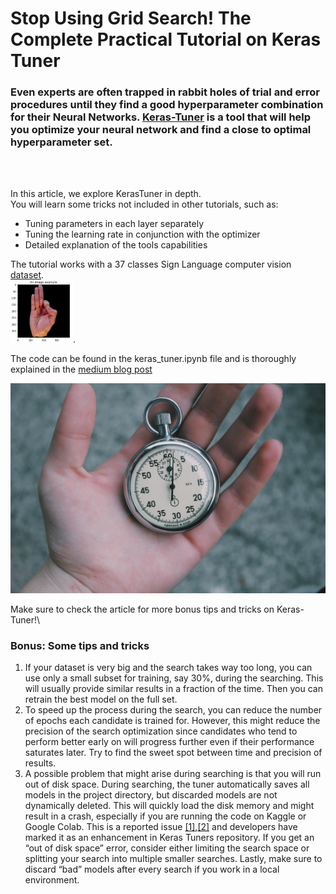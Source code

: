 # Stop Using Grid Search! The Complete Practical Tutorial on Keras Tuner

### Even experts are often trapped in rabbit holes of trial and error procedures until they find a good hyperparameter combination for their Neural Networks. [**Keras-Tuner**](https://keras.io/api/keras_tuner/) is a tool that will help you **optimize your neural network** and find a close to optimal hyperparameter set.

</br>
</br>

In this article, we explore KerasTuner in depth.\
You will learn some tricks not included in other tutorials, such as: 
- Tuning parameters in each layer separately
- Tuning the learning rate in conjunction with the optimizer 
- Detailed explanation of the tools capabilities

The tutorial works with a 37 classes Sign Language computer vision [dataset](https://www.kaggle.com/datasets/ayuraj/asl-dataset).
</br>
<img src='Images/data_sample.png' height=100 width=100>.
</br>

The code can be found in the keras_tuner.ipynb file and is thoroughly explained in the [medium blog post](https://pub.towardsai.net/keras-tuner-tutorial-hyperparameter-optimization-tensorflow-keras-computer-vision-example-c9abbdad9887)

[![cover](Images/cover.png)](https://pub.towardsai.net/keras-tuner-tutorial-hyperparameter-optimization-tensorflow-keras-computer-vision-example-c9abbdad9887)

Make sure to check the article for more bonus tips and tricks on Keras-Tuner!\
### **Bonus: Some tips and tricks**

1. If your dataset is very big and the search takes way too long, you can use only a small subset for training, say 30%, during the searching. This will usually provide similar results in a fraction of the time. Then you can retrain the best model on the full set.
2. To speed up the process during the search, you can reduce the number of epochs each candidate is trained for. However, this might reduce the precision of the search optimization since candidates who tend to perform better early on will progress further even if their performance saturates later. Try to find the sweet spot between time and precision of results.
3. A possible problem that might arise during searching is that you will run out of disk space. During searching, the tuner automatically saves all models in the project directory, but discarded models are not dynamically deleted. This will quickly load the disk memory and might result in a crash, especially if you are running the code on Kaggle or Google Colab. This is a reported issue [[1]](https://github.com/keras-team/keras-tuner/issues/288),[[2]](https://github.com/keras-team/keras-tuner/issues/481) and developers have marked it as an enhancement in Keras Tuners repository. If you get an “out of disk space” error, consider either limiting the search space or splitting your search into multiple smaller searches. Lastly, make sure to discard “bad” models after every search if you work in a local environment.